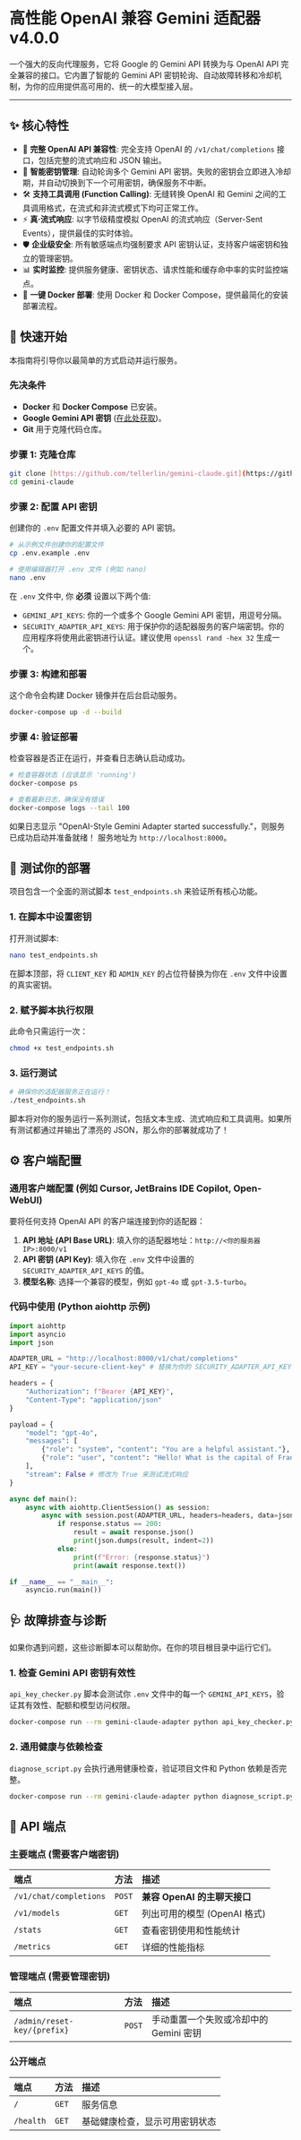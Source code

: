 # 高性能 OpenAI 兼容 Gemini 适配器 v4.0.0

一个强大的反向代理服务，它将 Google 的 Gemini API 转换为与 OpenAI API 完全兼容的接口。它内置了智能的 Gemini API 密钥轮询、自动故障转移和冷却机制，为你的应用提供高可用的、统一的大模型接入层。

---

## ✨ 核心特性

- 🤖 **完整 OpenAI API 兼容性**: 完全支持 OpenAI 的 `/v1/chat/completions` 接口，包括完整的流式响应和 JSON 输出。
- 🔑 **智能密钥管理**: 自动轮询多个 Gemini API 密钥。失败的密钥会立即进入冷却期，并自动切换到下一个可用密钥，确保服务不中断。
- 🛠️ **支持工具调用 (Function Calling)**: 无缝转换 OpenAI 和 Gemini 之间的工具调用格式，在流式和非流式模式下均可正常工作。
- ⚡ **真·流式响应**: 以字节级精度模拟 OpenAI 的流式响应（Server-Sent Events），提供最佳的实时体验。
- 🛡️ **企业级安全**: 所有敏感端点均强制要求 API 密钥认证，支持客户端密钥和独立的管理密钥。
- 📊 **实时监控**: 提供服务健康、密钥状态、请求性能和缓存命中率的实时监控端点。
- 🐳 **一键 Docker 部署**: 使用 Docker 和 Docker Compose，提供最简化的安装部署流程。

## 🚀 快速开始

本指南将引导你以最简单的方式启动并运行服务。

### 先决条件

- **Docker** 和 **Docker Compose** 已安装。
- **Google Gemini API 密钥** ([在此处获取](https://aistudio.google.com/app/apikey))。
- **Git** 用于克隆代码仓库。

### 步骤 1: 克隆仓库

```bash
git clone [https://github.com/tellerlin/gemini-claude.git](https://github.com/tellerlin/gemini-claude.git)
cd gemini-claude
````

### 步骤 2: 配置 API 密钥

创建你的 `.env` 配置文件并填入必要的 API 密钥。

```bash
# 从示例文件创建你的配置文件
cp .env.example .env

# 使用编辑器打开 .env 文件 (例如 nano)
nano .env
```

在 `.env` 文件中, 你 **必须** 设置以下两个值:

  - `GEMINI_API_KEYS`: 你的一个或多个 Google Gemini API 密钥，用逗号分隔。
  - `SECURITY_ADAPTER_API_KEYS`: 用于保护你的适配器服务的客户端密钥。你的应用程序将使用此密钥进行认证。建议使用 `openssl rand -hex 32` 生成一个。

### 步骤 3: 构建和部署

这个命令会构建 Docker 镜像并在后台启动服务。

```bash
docker-compose up -d --build
```

### 步骤 4: 验证部署

检查容器是否正在运行，并查看日志确认启动成功。

```bash
# 检查容器状态 (应该显示 'running')
docker-compose ps

# 查看最新日志，确保没有错误
docker-compose logs --tail 100
```

如果日志显示 "OpenAI-Style Gemini Adapter started successfully."，则服务已成功启动并准备就绪！ 服务地址为 `http://localhost:8000`。

## 🧪 测试你的部署

项目包含一个全面的测试脚本 `test_endpoints.sh` 来验证所有核心功能。

### 1\. 在脚本中设置密钥

打开测试脚本:

```bash
nano test_endpoints.sh
```

在脚本顶部，将 `CLIENT_KEY` 和 `ADMIN_KEY` 的占位符替换为你在 `.env` 文件中设置的真实密钥。

### 2\. 赋予脚本执行权限

此命令只需运行一次：

```bash
chmod +x test_endpoints.sh
```

### 3\. 运行测试

```bash
# 确保你的适配器服务正在运行！
./test_endpoints.sh
```

脚本将对你的服务运行一系列测试，包括文本生成、流式响应和工具调用。如果所有测试都通过并输出了漂亮的 JSON，那么你的部署就成功了！

## ⚙️ 客户端配置

### 通用客户端配置 (例如 Cursor, JetBrains IDE Copilot, Open-WebUI)

要将任何支持 OpenAI API 的客户端连接到你的适配器：

1.  **API 地址 (API Base URL)**: 填入你的适配器地址：`http://<你的服务器IP>:8000/v1`
2.  **API 密钥 (API Key)**: 填入你在 `.env` 文件中设置的 `SECURITY_ADAPTER_API_KEYS` 的值。
3.  **模型名称**: 选择一个兼容的模型，例如 `gpt-4o` 或 `gpt-3.5-turbo`。

### 代码中使用 (Python aiohttp 示例)

```python
import aiohttp
import asyncio
import json

ADAPTER_URL = "http://localhost:8000/v1/chat/completions"
API_KEY = "your-secure-client-key" # 替换为你的 SECURITY_ADAPTER_API_KEYS

headers = {
    "Authorization": f"Bearer {API_KEY}",
    "Content-Type": "application/json"
}

payload = {
    "model": "gpt-4o",
    "messages": [
        {"role": "system", "content": "You are a helpful assistant."},
        {"role": "user", "content": "Hello! What is the capital of France?"}
    ],
    "stream": False # 修改为 True 来测试流式响应
}

async def main():
    async with aiohttp.ClientSession() as session:
        async with session.post(ADAPTER_URL, headers=headers, data=json.dumps(payload)) as response:
            if response.status == 200:
                result = await response.json()
                print(json.dumps(result, indent=2))
            else:
                print(f"Error: {response.status}")
                print(await response.text())

if __name__ == "__main__":
    asyncio.run(main())
```

## 🩺 故障排查与诊断

如果你遇到问题，这些诊断脚本可以帮助你。在你的项目根目录中运行它们。

### 1\. 检查 Gemini API 密钥有效性

`api_key_checker.py` 脚本会测试你 `.env` 文件中的每一个 `GEMINI_API_KEYS`，验证其有效性、配额和模型访问权限。

```bash
docker-compose run --rm gemini-claude-adapter python api_key_checker.py
```

### 2\. 通用健康与依赖检查

`diagnose_script.py` 会执行通用健康检查，验证项目文件和 Python 依赖是否完整。

```bash
docker-compose run --rm gemini-claude-adapter python diagnose_script.py
```

## 📡 API 端点

### 主要端点 (需要客户端密钥)

| 端点 | 方法 | 描述 |
| :--- | :--- | :--- |
| `/v1/chat/completions` | `POST` | **兼容 OpenAI 的主聊天接口** |
| `/v1/models` | `GET` | 列出可用的模型 (OpenAI 格式) |
| `/stats` | `GET` | 查看密钥使用和性能统计 |
| `/metrics`| `GET` | 详细的性能指标 |

### 管理端点 (需要管理密钥)

| 端点 | 方法 | 描述 |
| :--- | :--- | :--- |
| `/admin/reset-key/{prefix}` | `POST` | 手动重置一个失败或冷却中的 Gemini 密钥 |

### 公开端点

| 端点 | 方法 | 描述 |
| :--- | :--- | :--- |
| `/` | `GET` | 服务信息 |
| `/health` | `GET` | 基础健康检查，显示可用密钥状态 |

